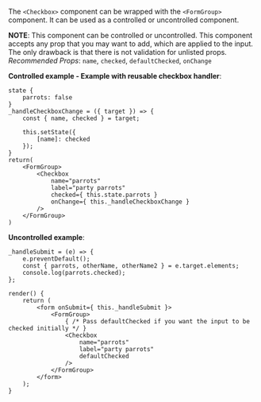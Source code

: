 The `<Checkbox>` component can be wrapped with the `<FormGroup>` component. It can be used as a controlled or uncontrolled component.

**NOTE**: This component can be controlled or uncontrolled. This component accepts any prop that you may want to add, which are applied to the input. The only drawback is that there is not validation for unlisted props.
*Recommended Props*: `name`, `checked`, `defaultChecked`, `onChange`

**Controlled example - Example with reusable checkbox handler**:
```
state {
    parrots: false
}
_handleCheckboxChange = ({ target }) => {
    const { name, checked } = target;

    this.setState({
        [name]: checked
    });
}
return(
    <FormGroup>
        <Checkbox
            name="parrots"
            label="party parrots"
            checked={ this.state.parrots }
            onChange={ this._handleCheckboxChange }
        />
    </FormGroup>
)
```


**Uncontrolled example**:
```
_handleSubmit = (e) => {
    e.preventDefault();
    const { parrots, otherName, otherName2 } = e.target.elements;
    console.log(parrots.checked);
};

render() {
    return (
        <form onSubmit={ this._handleSubmit }>
            <FormGroup>
                { /* Pass defaultChecked if you want the input to be checked initially */ }
                <Checkbox
                    name="parrots"
                    label="party parrots"
                    defaultChecked
                />
            </FormGroup>
        </form>
    );
}
```
